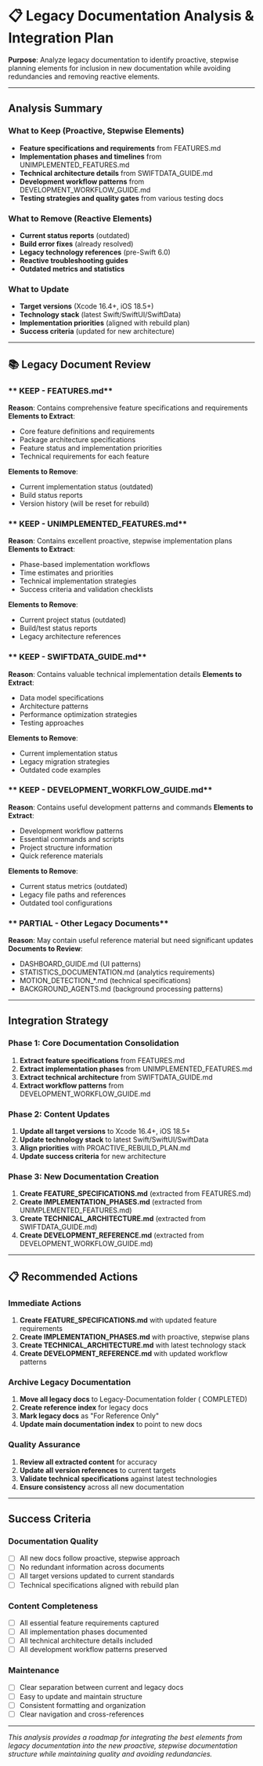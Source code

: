 # 📋 Legacy Documentation Analysis & Integration Plan

**Purpose**: Analyze legacy documentation to identify proactive, stepwise planning elements for inclusion in new documentation while avoiding redundancies and removing reactive elements.

---

##   **Analysis Summary**

### **What to Keep (Proactive, Stepwise Elements)**
- **Feature specifications and requirements** from FEATURES.md
- **Implementation phases and timelines** from UNIMPLEMENTED_FEATURES.md
- **Technical architecture details** from SWIFTDATA_GUIDE.md
- **Development workflow patterns** from DEVELOPMENT_WORKFLOW_GUIDE.md
- **Testing strategies and quality gates** from various testing docs

### **What to Remove (Reactive Elements)**
- **Current status reports** (outdated)
- **Build error fixes** (already resolved)
- **Legacy technology references** (pre-Swift 6.0)
- **Reactive troubleshooting guides**
- **Outdated metrics and statistics**

### **What to Update**
- **Target versions** (Xcode 16.4+, iOS 18.5+)
- **Technology stack** (latest Swift/SwiftUI/SwiftData)
- **Implementation priorities** (aligned with rebuild plan)
- **Success criteria** (updated for new architecture)

---

## 📚 **Legacy Document Review**

### **  KEEP - FEATURES.md**
**Reason**: Contains comprehensive feature specifications and requirements
**Elements to Extract**:
- Core feature definitions and requirements
- Package architecture specifications
- Feature status and implementation priorities
- Technical requirements for each feature

**Elements to Remove**:
- Current implementation status (outdated)
- Build status reports
- Version history (will be reset for rebuild)

### **  KEEP - UNIMPLEMENTED_FEATURES.md**
**Reason**: Contains excellent proactive, stepwise implementation plans
**Elements to Extract**:
- Phase-based implementation workflows
- Time estimates and priorities
- Technical implementation strategies
- Success criteria and validation checklists

**Elements to Remove**:
- Current project status (outdated)
- Build/test status reports
- Legacy architecture references

### **  KEEP - SWIFTDATA_GUIDE.md**
**Reason**: Contains valuable technical implementation details
**Elements to Extract**:
- Data model specifications
- Architecture patterns
- Performance optimization strategies
- Testing approaches

**Elements to Remove**:
- Current implementation status
- Legacy migration strategies
- Outdated code examples

### **  KEEP - DEVELOPMENT_WORKFLOW_GUIDE.md**
**Reason**: Contains useful development patterns and commands
**Elements to Extract**:
- Development workflow patterns
- Essential commands and scripts
- Project structure information
- Quick reference materials

**Elements to Remove**:
- Current status metrics (outdated)
- Legacy file paths and references
- Outdated tool configurations

### **  PARTIAL - Other Legacy Documents**
**Reason**: May contain useful reference material but need significant updates
**Documents to Review**:
- DASHBOARD_GUIDE.md (UI patterns)
- STATISTICS_DOCUMENTATION.md (analytics requirements)
- MOTION_DETECTION_*.md (technical specifications)
- BACKGROUND_AGENTS.md (background processing patterns)

---

##   **Integration Strategy**

### **Phase 1: Core Documentation Consolidation**
1. **Extract feature specifications** from FEATURES.md
2. **Extract implementation phases** from UNIMPLEMENTED_FEATURES.md
3. **Extract technical architecture** from SWIFTDATA_GUIDE.md
4. **Extract workflow patterns** from DEVELOPMENT_WORKFLOW_GUIDE.md

### **Phase 2: Content Updates**
1. **Update all target versions** to Xcode 16.4+, iOS 18.5+
2. **Update technology stack** to latest Swift/SwiftUI/SwiftData
3. **Align priorities** with PROACTIVE_REBUILD_PLAN.md
4. **Update success criteria** for new architecture

### **Phase 3: New Documentation Creation**
1. **Create FEATURE_SPECIFICATIONS.md** (extracted from FEATURES.md)
2. **Create IMPLEMENTATION_PHASES.md** (extracted from UNIMPLEMENTED_FEATURES.md)
3. **Create TECHNICAL_ARCHITECTURE.md** (extracted from SWIFTDATA_GUIDE.md)
4. **Create DEVELOPMENT_REFERENCE.md** (extracted from DEVELOPMENT_WORKFLOW_GUIDE.md)

---

## 📋 **Recommended Actions**

### **Immediate Actions**
1. **Create FEATURE_SPECIFICATIONS.md** with updated feature requirements
2. **Create IMPLEMENTATION_PHASES.md** with proactive, stepwise plans
3. **Create TECHNICAL_ARCHITECTURE.md** with latest technology stack
4. **Create DEVELOPMENT_REFERENCE.md** with updated workflow patterns

### **Archive Legacy Documentation**
1. **Move all legacy docs** to Legacy-Documentation folder (  COMPLETED)
2. **Create reference index** for legacy docs
3. **Mark legacy docs** as "For Reference Only"
4. **Update main documentation index** to point to new docs

### **Quality Assurance**
1. **Review all extracted content** for accuracy
2. **Update all version references** to current targets
3. **Validate technical specifications** against latest technologies
4. **Ensure consistency** across all new documentation

---

##   **Success Criteria**

### **Documentation Quality**
- [ ] All new docs follow proactive, stepwise approach
- [ ] No redundant information across documents
- [ ] All target versions updated to current standards
- [ ] Technical specifications aligned with rebuild plan

### **Content Completeness**
- [ ] All essential feature requirements captured
- [ ] All implementation phases documented
- [ ] All technical architecture details included
- [ ] All development workflow patterns preserved

### **Maintenance**
- [ ] Clear separation between current and legacy docs
- [ ] Easy to update and maintain structure
- [ ] Consistent formatting and organization
- [ ] Clear navigation and cross-references

---

*This analysis provides a roadmap for integrating the best elements from legacy documentation into the new proactive, stepwise documentation structure while maintaining quality and avoiding redundancies.* 